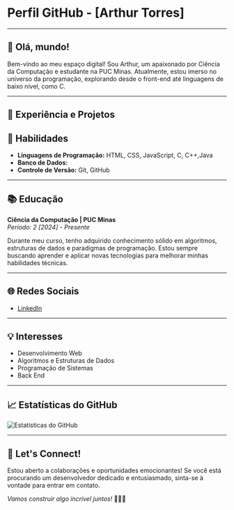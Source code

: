 # Perfil GitHub - [Arthur Torres]

---

## 👋 Olá, mundo!

Bem-vindo ao meu espaço digital! Sou Arthur, um apaixonado por Ciência da Computação e estudante na PUC Minas. Atualmente, estou imerso no universo da programação, explorando desde o front-end até linguagens de baixo nível, como C.

---

## 💼 Experiência e Projetos

## 🚀 Habilidades

- **Linguagens de Programação:** HTML, CSS, JavaScript, C, C++,Java
- **Banco de Dados:** 
- **Controle de Versão:** Git, GitHub

---

## 📚 Educação

**Ciência da Computação | PUC Minas**  
*Período: 2 [2024] - Presente*

Durante meu curso, tenho adquirido conhecimento sólido em algoritmos, estruturas de dados e paradigmas de programação. Estou sempre buscando aprender e aplicar novas tecnologias para melhorar minhas habilidades técnicas.

---

## 🌐 Redes Sociais

- [LinkedIn](https://www.linkedin.com/in/arthur-de-oliveira-torres-4742132ab/)

---

## 💡 Interesses

- Desenvolvimento Web
- Algoritmos e Estruturas de Dados
- Programação de Sistemas
- Back End

---

## 📈 Estatísticas do GitHub

![Estatísticas do GitHub](URL_DA_IMAGEM)

---

## 🤝 Let's Connect!

Estou aberto a colaborações e oportunidades emocionantes! Se você está procurando um desenvolvedor dedicado e entusiasmado, sinta-se à vontade para entrar em contato.

*Vamos construir algo incrível juntos!* 👨‍💻✨
